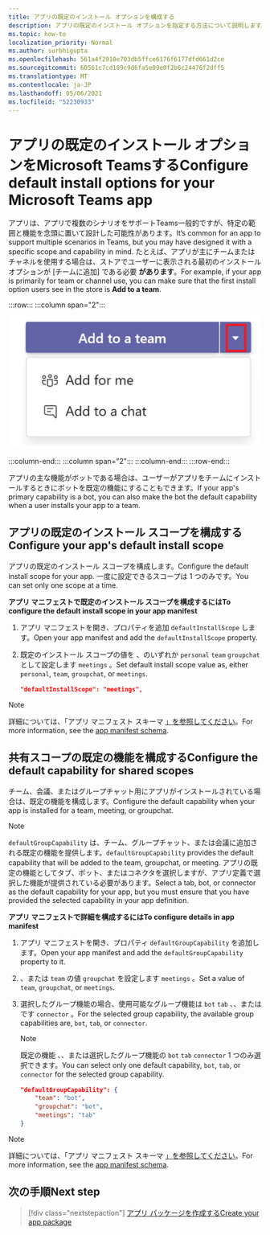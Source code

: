 ```yaml
---
title: アプリの既定のインストール オプションを構成する
description: アプリの既定のインストール オプションを指定する方法について説明します。
ms.topic: how-to
localization_priority: Normal
ms.author: surbhigupta
ms.openlocfilehash: 561a4f2910e703db5ffce6176f6177dfd661d2ce
ms.sourcegitcommit: 60561c7cd189c9d6fa5e09e0f2b6c24476f2dff5
ms.translationtype: MT
ms.contentlocale: ja-JP
ms.lasthandoff: 05/06/2021
ms.locfileid: "52230933"
---
```

# <a name="configure-default-install-options-for-your-microsoft-teams-app"></a><span data-ttu-id="dd3f2-103">アプリの既定のインストール オプションをMicrosoft Teamsする</span><span class="sxs-lookup"><span data-stu-id="dd3f2-103">Configure default install options for your Microsoft Teams app</span></span>

<span data-ttu-id="dd3f2-104">アプリは、アプリで複数のシナリオをサポートTeams一般的ですが、特定の範囲と機能を念頭に置いて設計した可能性があります。</span><span class="sxs-lookup"><span data-stu-id="dd3f2-104">It’s common for an app to support multiple scenarios in Teams, but you may have designed it with a specific scope and capability in mind.</span></span> <span data-ttu-id="dd3f2-105">たとえば、アプリが主にチームまたはチャネルを使用する場合は、ストアでユーザーに表示される最初のインストール オプションが [チームに追加] である必要 **があります**。</span><span class="sxs-lookup"><span data-stu-id="dd3f2-105">For example, if your app is primarily for team or channel use, you can make sure that the first install option users see in the store is **Add to a team**.</span></span>

:::row:::
   :::column span="2":::

![アプリのドロップダウンの例を追加する](../../assets/images/compose-extensions/addanapp.png)

   :::column-end:::
   :::column span="2":::
   :::column-end:::
:::row-end:::

<span data-ttu-id="dd3f2-107">アプリの主な機能がボットである場合は、ユーザーがアプリをチームにインストールするときにボットを既定の機能にすることもできます。</span><span class="sxs-lookup"><span data-stu-id="dd3f2-107">If your app's primary capability is a bot, you can also make the bot the default capability when a user installs your app to a team.</span></span>

## <a name="configure-your-apps-default-install-scope"></a><span data-ttu-id="dd3f2-108">アプリの既定のインストール スコープを構成する</span><span class="sxs-lookup"><span data-stu-id="dd3f2-108">Configure your app's default install scope</span></span>

<span data-ttu-id="dd3f2-109">アプリの既定のインストール スコープを構成します。</span><span class="sxs-lookup"><span data-stu-id="dd3f2-109">Configure the default install scope for your app.</span></span> <span data-ttu-id="dd3f2-110">一度に設定できるスコープは 1 つのみです。</span><span class="sxs-lookup"><span data-stu-id="dd3f2-110">You can set only one scope at a time.</span></span>

<span data-ttu-id="dd3f2-111">**アプリ マニフェストで既定のインストール スコープを構成するには**</span><span class="sxs-lookup"><span data-stu-id="dd3f2-111">**To configure the default install scope in your app manifest**</span></span>

1. <span data-ttu-id="dd3f2-112">アプリ マニフェストを開き、プロパティを追加 `defaultInstallScope` します。</span><span class="sxs-lookup"><span data-stu-id="dd3f2-112">Open your app manifest and add the `defaultInstallScope` property.</span></span>
2. <span data-ttu-id="dd3f2-113">既定のインストール スコープの値を 、のいずれか `personal` `team` `groupchat` として設定します `meetings` 。</span><span class="sxs-lookup"><span data-stu-id="dd3f2-113">Set default install scope value as, either `personal`, `team`, `groupchat`, or `meetings`.</span></span>

    ```json
    "defaultInstallScope": "meetings",
    ```

> [!NOTE]
> <span data-ttu-id="dd3f2-114">詳細については、「アプリ マニフェスト スキーマ [」を参照してください](~/resources/schema/manifest-schema.md)。</span><span class="sxs-lookup"><span data-stu-id="dd3f2-114">For more information, see the [app manifest schema](~/resources/schema/manifest-schema.md).</span></span>

## <a name="configure-the-default-capability-for-shared-scopes"></a><span data-ttu-id="dd3f2-115">共有スコープの既定の機能を構成する</span><span class="sxs-lookup"><span data-stu-id="dd3f2-115">Configure the default capability for shared scopes</span></span>

<span data-ttu-id="dd3f2-116">チーム、会議、またはグループチャット用にアプリがインストールされている場合は、既定の機能を構成します。</span><span class="sxs-lookup"><span data-stu-id="dd3f2-116">Configure the default capability when your app is installed for a team, meeting, or groupchat.</span></span>

> [!NOTE]
> <span data-ttu-id="dd3f2-117">`defaultGroupCapability` は、チーム、グループチャット、または会議に追加される既定の機能を提供します。</span><span class="sxs-lookup"><span data-stu-id="dd3f2-117">`defaultGroupCapability` provides the default capability that will be added to the team, groupchat, or meeting.</span></span> <span data-ttu-id="dd3f2-118">アプリの既定の機能としてタブ、ボット、またはコネクタを選択しますが、アプリ定義で選択した機能が提供されている必要があります。</span><span class="sxs-lookup"><span data-stu-id="dd3f2-118">Select a tab, bot, or connector as the default capability for your app, but you must ensure that you have provided the selected capability in your app definition.</span></span>

<span data-ttu-id="dd3f2-119">**アプリ マニフェストで詳細を構成するには**</span><span class="sxs-lookup"><span data-stu-id="dd3f2-119">**To configure details in app manifest**</span></span>

1. <span data-ttu-id="dd3f2-120">アプリ マニフェストを開き、プロパティ `defaultGroupCapability` を追加します。</span><span class="sxs-lookup"><span data-stu-id="dd3f2-120">Open your app manifest and add the `defaultGroupCapability` property to it.</span></span>
2. <span data-ttu-id="dd3f2-121">、または `team` の値 `groupchat` を設定します `meetings` 。</span><span class="sxs-lookup"><span data-stu-id="dd3f2-121">Set a value of `team`, `groupchat`, or `meetings`.</span></span>
3. <span data-ttu-id="dd3f2-122">選択したグループ機能の場合、使用可能なグループ機能は `bot` `tab` 、、またはです `connector` 。</span><span class="sxs-lookup"><span data-stu-id="dd3f2-122">For the selected group capability, the available group capabilities are, `bot`, `tab`, or `connector`.</span></span> 

    > [!NOTE]
    > <span data-ttu-id="dd3f2-123">既定の機能 、、または選択したグループ機能の `bot` `tab` `connector` 1 つのみ選択できます。</span><span class="sxs-lookup"><span data-stu-id="dd3f2-123">You can select only one default capability, `bot`, `tab`, or `connector` for the selected group capability.</span></span>

    ```json
    "defaultGroupCapability": {
        "team": "bot",
        "groupchat": "bot",
        "meetings": "tab"
    }
    ```

> [!NOTE]
> <span data-ttu-id="dd3f2-124">詳細については、「アプリ マニフェスト スキーマ [」を参照してください](~/resources/schema/manifest-schema.md)。</span><span class="sxs-lookup"><span data-stu-id="dd3f2-124">For more information, see the [app manifest schema](~/resources/schema/manifest-schema.md).</span></span>

## <a name="next-step"></a><span data-ttu-id="dd3f2-125">次の手順</span><span class="sxs-lookup"><span data-stu-id="dd3f2-125">Next step</span></span>

> [!div class="nextstepaction"]
> [<span data-ttu-id="dd3f2-126">アプリ パッケージを作成する</span><span class="sxs-lookup"><span data-stu-id="dd3f2-126">Create your app package</span></span>](~/concepts/build-and-test/apps-package.md)
